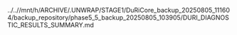 ../..//mnt/h/ARCHIVE/.UNWRAP/STAGE1/DuRiCore_backup_20250805_111604/backup_repository/phase5_5_backup_20250805_103905/DURI_DIAGNOSTIC_RESULTS_SUMMARY.md